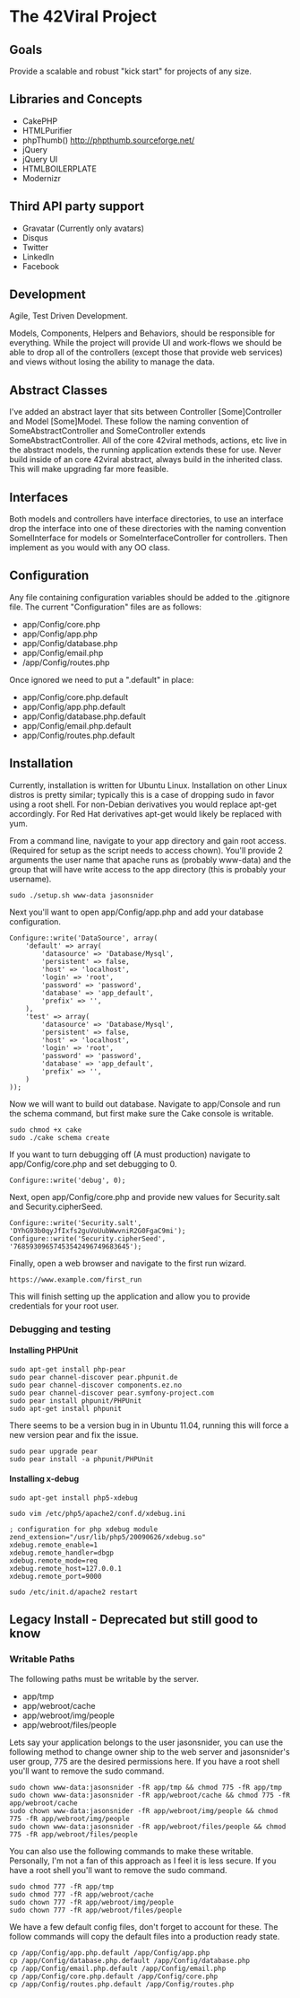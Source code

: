 # The 42Viral Project

## Goals

Provide a scalable and robust "kick start" for projects of any size.

## Libraries and Concepts

* CakePHP
* HTMLPurifier
* phpThumb() http://phpthumb.sourceforge.net/
* jQuery
* jQuery UI
* HTMLBOILERPLATE
* Modernizr

## Third API party support

* Gravatar (Currently only avatars)
* Disqus
* Twitter
* LinkedIn
* Facebook

## Development

Agile, Test Driven Development.

Models, Components, Helpers and Behaviors, should be responsible for everything. While the project will provide UI and 
work-flows we should be able to drop all of the controllers (except those that provide web services) and views without 
losing the ability to manage the data.

## Abstract Classes

I've added an abstract layer that sits between Controller [Some]Controller and Model [Some]Model. These follow the 
naming convention of SomeAbstractController and SomeController extends SomeAbstractController. All of the core 42viral
methods, actions, etc live in the abstract models, the running application extends these for use. Never build inside 
of an core 42viral abstract, always build in the inherited class. This will make upgrading far more feasible.

## Interfaces

Both models and controllers have interface directories, to use an interface drop the interface into one of these 
directories with the naming convention SomelInterface for models or SomeInterfaceController for controllers. Then
implement as you would with any OO class. 

##  Configuration  

Any file containing configuration variables should be added to the .gitignore file. The current "Configuration" files 
are as follows:

* app/Config/core.php
* app/Config/app.php
* app/Config/database.php
* app/Config/email.php
* /app/Config/routes.php

Once ignored we need to put a ".default" in place:

* app/Config/core.php.default
* app/Config/app.php.default
* app/Config/database.php.default
* app/Config/email.php.default
* app/Config/routes.php.default

## Installation

Currently, installation is written for Ubuntu Linux. Installation on other Linux distros is pretty similar; typically 
this is a case of dropping sudo in favor using a root shell. For non-Debian derivatives you would replace apt-get 
accordingly. For Red Hat derivatives apt-get would likely be replaced with yum.

From a command line, navigate to your app directory and gain root access. (Required for setup as the script needs to 
access chown). You'll provide 2 arguments the user name that apache runs as (probably www-data) and the group that will 
have write access to the app directory (this is probably your username).

    sudo ./setup.sh www-data jasonsnider 

Next you'll want to open app/Config/app.php and add your database configuration.

    Configure::write('DataSource', array(
        'default' => array(
            'datasource' => 'Database/Mysql',
            'persistent' => false,
            'host' => 'localhost',
            'login' => 'root',
            'password' => 'password',
            'database' => 'app_default',
            'prefix' => '',
        ),
        'test' => array(
            'datasource' => 'Database/Mysql',
            'persistent' => false,
            'host' => 'localhost',
            'login' => 'root',
            'password' => 'password',
            'database' => 'app_default',
            'prefix' => '',
        )
    ));

Now we will want to build out database. Navigate to app/Console and run the schema command, but first make sure the Cake
console is writable.

    sudo chmod +x cake
    sudo ./cake schema create

If you want to turn debugging off (A must production) navigate to app/Config/core.php and set debugging to 0.

    Configure::write('debug', 0);

Next, open app/Config/core.php and provide new values for Security.salt and Security.cipherSeed.

    Configure::write('Security.salt', 'DYhG93b0qyJfIxfs2guVoUubWwvniR2G0FgaC9mi');
	Configure::write('Security.cipherSeed', '76859309657453542496749683645');

Finally, open a web browser and navigate to the first run wizard.

    https://www.example.com/first_run

This will finish setting up the application and allow you to provide credentials for your root user. 

### Debugging and testing

#### Installing PHPUnit

    sudo apt-get install php-pear
    sudo pear channel-discover pear.phpunit.de
    sudo pear channel-discover components.ez.no
    sudo pear channel-discover pear.symfony-project.com
    sudo pear install phpunit/PHPUnit
    sudo apt-get install phpunit

There seems to be a version bug in in Ubuntu 11.04, running this will force a new
version pear and fix the issue.

    sudo pear upgrade pear
    sudo pear install -a phpunit/PHPUnit

#### Installing x-debug

    sudo apt-get install php5-xdebug

    sudo vim /etc/php5/apache2/conf.d/xdebug.ini

    ; configuration for php xdebug module
    zend_extension="/usr/lib/php5/20090626/xdebug.so"
    xdebug.remote_enable=1
    xdebug.remote_handler=dbgp
    xdebug.remote_mode=req
    xdebug.remote_host=127.0.0.1
    xdebug.remote_port=9000

    sudo /etc/init.d/apache2 restart





## Legacy Install - Deprecated but still good to know

### Writable Paths

The following paths must be writable by the server.

* app/tmp
* app/webroot/cache
* app/webroot/img/people
* app/webroot/files/people

Lets say your application belongs to the user jasonsnider, you can use the following method to change owner ship to 
the web server and jasonsnider's user group, 775 are the desired permissions here. If you have a root shell you'll
want to remove the sudo command.

    sudo chown www-data:jasonsnider -fR app/tmp && chmod 775 -fR app/tmp 
    sudo chown www-data:jasonsnider -fR app/webroot/cache && chmod 775 -fR app/webroot/cache
    sudo chown www-data:jasonsnider -fR app/webroot/img/people && chmod 775 -fR app/webroot/img/people
    sudo chown www-data:jasonsnider -fR app/webroot/files/people && chmod 775 -fR app/webroot/files/people 

You can also use the following commands to make these writable. Personally, I'm not a fan of this approach as I feel it
is less secure. If you have a root shell you'll want to remove the sudo command.

    sudo chmod 777 -fR app/tmp 
    sudo chmod 777 -fR app/webroot/cache
    sudo chown 777 -fR app/webroot/img/people
    sudo chown 777 -fR app/webroot/files/people 

We have a few default config files, don't forget to account for these. The follow commands will copy the default files 
into a production ready state.

    cp /app/Config/app.php.default /app/Config/app.php
    cp /app/Config/database.php.default /app/Config/database.php
    cp /app/Config/email.php.default /app/Config/email.php
    cp /app/Config/core.php.default /app/Config/core.php
    cp /app/Config/routes.php.default /app/Config/routes.php

